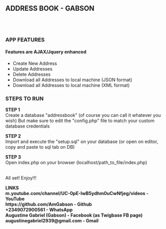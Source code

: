 
<h2>ADDRESS BOOK - GABSON</h2> <br>

<br>



<h3>APP FEATURES</h3><p>

<h4>Features are AJAX/Jquery enhanced</h4>

- Create New Address
- Update Addresses
- Delete Addresses
- Download all Addresses to local machine (JSON format)
- Download all Addresses to local machine (XML format)



<h3>STEPS TO RUN</h3>

<b> STEP 1</b><br>
Create a database "addressbook" (of course you can call it whatever you wish) But make sure to edit the "config.php" file to match your custom database credentials


<p><b> STEP 2</b><br>
Import and execute the "setup.sql" on your database (or open on editor, copy and paste to sql tab on DB) 


<p><b> STEP 3</b><br>
Open index.php on your browser (localhost/path_to_file/index.php)


<p><br>All set! Enjoy!!!




<p><p><b>
 LINKS<br>
m.youtube.com/channel/UC-0pE-IwB5ydhm0uCwNfjeg/videos    - YouTube
<br>https://github.com/AmGabson                              - Github
<br>+2349072900561                                           - WhatsApp
<br>Augustine Gabriel (Gabson)                               - Facebook (as Twigbase FB page)
<br>augustinegabriel2939@gmail.com                           - Gmail
 </b>


